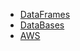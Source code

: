 - [DataFrames](/MODULO%20II/Spark/DataFrames/README.md)
- [DataBases](/MODULO%20II/Spark/DataBases/README.md)
- [AWS](/MODULO%20II/AWS/)